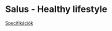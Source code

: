 # Salus - Healthy lifestyle

[Specifikációk](https://github.com/14A-C-Salus/Others/blob/main/docs/spec.md)
